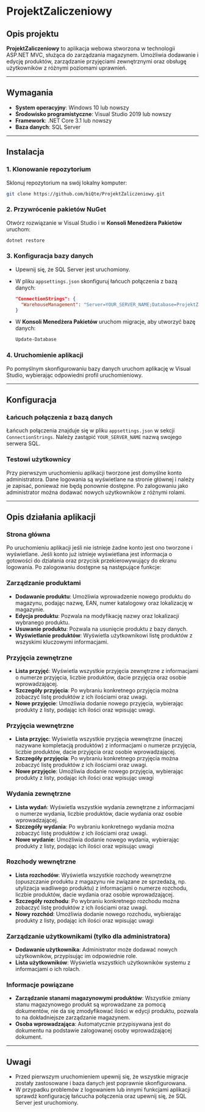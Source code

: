 # ProjektZaliczeniowy

## Opis projektu

**ProjektZaliczeniowy** to aplikacja webowa stworzona w technologii ASP.NET MVC, służąca do zarządzania magazynem. Umożliwia dodawanie i edycję produktów, zarządzanie przyjęciami zewnętrznymi oraz obsługę użytkowników z różnymi poziomami uprawnień.

---

## Wymagania

- **System operacyjny**: Windows 10 lub nowszy
- **Środowisko programistyczne**: Visual Studio 2019 lub nowszy
- **Framework**: .NET Core 3.1 lub nowszy
- **Baza danych**: SQL Server

---

## Instalacja

### 1. Klonowanie repozytorium

Sklonuj repozytorium na swój lokalny komputer:

```bash
git clone https://github.com/biQte/ProjektZaliczeniowy.git
```

### 2. Przywrócenie pakietów NuGet

Otwórz rozwiązanie w Visual Studio i w **Konsoli Menedżera Pakietów** uruchom:

```powershell
dotnet restore
```

### 3. Konfiguracja bazy danych

- Upewnij się, że SQL Server jest uruchomiony.
- W pliku `appsettings.json` skonfiguruj łańcuch połączenia z bazą danych:

  ```json
  "ConnectionStrings": {
    "WarehouseManagement": "Server=YOUR_SERVER_NAME;Database=ProjektZaliczeniowy;Trusted_Connection=True;TrustServerCertificate=True"
  }
  ```

- W **Konsoli Menedżera Pakietów** uruchom migracje, aby utworzyć bazę danych:

  ```powershell
  Update-Database
  ```

### 4. Uruchomienie aplikacji

Po pomyślnym skonfigurowaniu bazy danych uruchom aplikację w Visual Studio, wybierając odpowiedni profil uruchomieniowy.

---

## Konfiguracja

### Łańcuch połączenia z bazą danych

Łańcuch połączenia znajduje się w pliku `appsettings.json` w sekcji `ConnectionStrings`. Należy zastąpić `YOUR_SERVER_NAME` nazwą swojego serwera SQL.

### Testowi użytkownicy

Przy pierwszym uruchomieniu aplikacji tworzone jest domyślne konto administratora. Dane logowania są wyświetlane na stronie głównej i należy je zapisać, ponieważ nie będą ponownie dostępne. Po zalogowaniu jako administrator można dodawać nowych użytkowników z różnymi rolami.

---

## Opis działania aplikacji

### Strona główna

Po uruchomieniu aplikacji jeśli nie istnieje żadne konto jest ono tworzone i wyświetlane. Jeśli konto już istnieje wyświetlana jest informacja o gotowości do działania oraz przycisk przekierowywujący do ekranu logowania. Po zalogowaniu dostępne są następujące funkcje:

### Zarządzanie produktami

- **Dodawanie produktu**: Umożliwia wprowadzenie nowego produktu do magazynu, podając nazwę, EAN, numer katalogowy oraz lokalizację w magazynie.
- **Edycja produktu**: Pozwala na modyfikację nazwy oraz lokalizacji wybranego produktu.
- **Usuwanie produktu**: Pozwala na usunięcie produktu z bazy danych.
- **Wyświetlanie produktów**: Wyświetla użytkownikowi listę produktów z wszyskimi kluczowymi informacjami.

### Przyjęcia zewnętrzne

- **Lista przyjęć**: Wyświetla wszystkie przyjęcia zewnętrzne z informacjami o numerze przyjęcia, liczbie produktów, dacie przyjęcia oraz osobie wprowadzającej.
- **Szczegóły przyjęcia**: Po wybraniu konkretnego przyjęcia można zobaczyć listę produktów z ich ilościami oraz uwagi.
- **Nowe przyjęcie**: Umożliwia dodanie nowego przyjęcia, wybierając produkty z listy, podając ich ilości oraz wpisując uwagi.

### Przyjęcia wewnętrzne
- **Lista przyjęc**: Wyświetla wszystkie pryzjęcia wewnętrzne (inaczej nazywane kompletacją produktów) z informacjami o numerze przyjęcia, liczbie produktów, dacie przyjęcia oraz osobie wprowadzającej.
- **Szczegóły przyjęcia**: Po wybraniu konkretnego przyjęcia można zobaczyć listę produktów z ich ilościami oraz uwagi.
- **Nowe przyjęcie**: Umożliwia dodanie nowego przyjęcia, wybierając produkty z listy, podając ich ilości oraz wpisując uwagi

### Wydania zewnętrzne
- **Lista wydań**: Wyświetla wszystkie wydania zewnętrzne z informacjami o numerze wydania, liczbie produktów, dacie wydania oraz osobie wprowadzającej.
- **Szczegóły wydania**: Po wybraniu konkretnego wydania można zobaczyć listę produktów z ich ilościami oraz uwagi.
- **Nowe wydanie**: Umożliwia dodanie nowego wydania, wybierając produkty z listy, podając ich ilości oraz wpisując uwagi

### Rozchody wewnętrzne
- **Lista rozchodów**: Wyświetla wszystkie rozchody wewnętrzne (opuszczanie produktu z magazynu nie związane ze sprzedażą, np. utylizacja wadliwego produktu) z informacjami o numerze rozchodu, liczbie produktów, dacie wydania oraz osobie wprowadzającej.
- **Szczegóły rozchodu**: Po wybraniu konkretnego rozchodu można zobaczyć listę produktów z ich ilościami oraz uwagi.
- **Nowy rozchód**: Umożliwia dodanie nowego rozchodu, wybierając produkty z listy, podając ich ilości oraz wpisując uwagi

### Zarządzanie użytkownikami (tylko dla administratora)

- **Dodawanie użytkownika**: Administrator może dodawać nowych użytkowników, przypisując im odpowiednie role.
- **Lista użytkowników**: Wyświetla wszystkich użytkowników systemu z informacjami o ich rolach.

### Informacje powiązane
- **Zarządzanie stanami magazynowymi produktów**: Wszystkie zmiany stanu magazynowego produkt są wprowadzane za pomocą dokumentów, nie da się zmodyfikować ilości w edycji produktu, pozwala to na dokładniejsze zarządzanie magazynem.
- **Osoba wprowadzająca**: Automatycznie przypisywana jest do dokumentu na podstawie zalogowanej osoby wprowadzającej dokument.

---

## Uwagi

- Przed pierwszym uruchomieniem upewnij się, że wszystkie migracje zostały zastosowane i baza danych jest poprawnie skonfigurowana.
- W przypadku problemów z logowaniem lub innymi funkcjami aplikacji sprawdź konfigurację łańcucha połączenia oraz upewnij się, że SQL Server jest uruchomiony.
